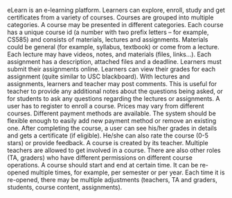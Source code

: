 eLearn is an e-learning platform. Learners can explore, enroll, study and get certificates from a variety of courses. Courses are grouped into multiple categories. A course may be presented in different categories. Each course has a unique course id (a number with two prefix letters – for example, CS585) and consists of materials, lectures and assignments.
Materials could be general (for example, syllabus, textbook) or come from a lecture. Each lecture may have videos, notes, and materials (files, links...). Each assignment has a description, attached files and a deadline. Learners must submit their assignments online. Learners can view their grades for each assignment (quite similar to USC blackboard).
With lectures and assignments, learners and teacher may post comments. This is useful for teacher to provide any additional notes about the questions being asked, or for students to ask any questions regarding the lectures or assignments.
A user has to register to enroll a course. Prices may vary from different courses. Different payment methods are available. The system should be flexible enough to easily add new payment method or remove an existing one. After completing the course, a user can see his/her grades in details and gets a certificate (if eligible). He/she can also rate the course (0-5 stars) or provide feedback.
A course is created by its teacher. Multiple teachers are allowed to get involved in a course. There are also other roles (TA, graders) who have different permissions on different course operations.
A course should start and end at certain time. It can be re-opened multiple times, for example, per semester or per year. Each time it is re-opened, there may be multiple adjustments (teachers, TA and graders, students, course content, assignments).

